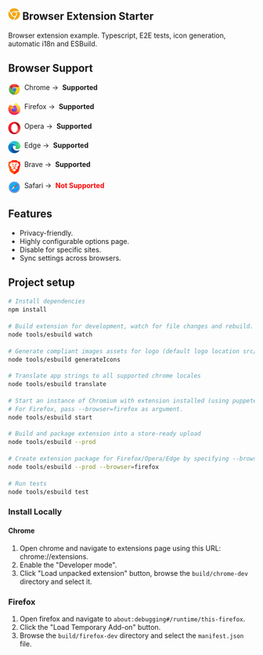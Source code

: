 ## ![logo](images/icon-24x24.png) Browser Extension Starter

Browser extension example. Typescript, E2E tests, icon generation, automatic i18n and ESBuild.

## Browser Support
<p style="vertical-align:middle; display:flex"><img style="width:25px" src="images/browser-chrome.png" />&nbsp; Chrome -> &nbsp;<b>Supported</b></p>
<p style="vertical-align:middle; display:flex"><img style="width:25px"  src="images/browser-firefox.png" />&nbsp; Firefox -> &nbsp;<b>Supported</b>&nbsp;</p>
<p style="vertical-align:middle; display:flex"><img style="width:25px"  src="images/browser-opera.png" />&nbsp; Opera -> &nbsp;<b>Supported</b></p>
<p style="vertical-align:middle; display:flex"><img style="width:25px"  src="images/browser-ms-edge.png" />&nbsp; Edge -> &nbsp;<b>Supported</b></p>
<p style="vertical-align:middle; display:flex"><img style="width:25px"  src="images/browser-brave.png" />&nbsp; Brave -> &nbsp;<b>Supported</b></p>
<p style="vertical-align:middle; display:flex"><img style="width:25px"  src="images/browser-safari.png" />&nbsp; Safari -> &nbsp;<b style="color:red"/>Not Supported</b></p>

## Features

* Privacy-friendly.
* Highly configurable options page.
* Disable for specific sites.
* Sync settings across browsers.

## Project setup

```bash
# Install dependencies
npm install

# Build extension for development, watch for file changes and rebuild.
node tools/esbuild watch

# Generate compliant images assets for logo (default logo location src/assets/logo.png)
node tools/esbuild generateIcons

# Translate app strings to all supported chrome locales
node tools/esbuild translate

# Start an instance of Chromium with extension installed (using puppeteer)
# For Firefox, pass --browser=firefox as argument.
node tools/esbuild start 

# Build and package extension into a store-ready upload
node tools/esbuild --prod 

# Create extension package for Firefox/Opera/Edge by specifying --browser argument
node tools/esbuild --prod --browser=firefox

# Run tests
node tools/esbuild test
```

### Install Locally

#### Chrome
1. Open chrome and navigate to extensions page using this URL: chrome://extensions.
2. Enable the "Developer mode".
3. Click "Load unpacked extension" button, browse the `build/chrome-dev` directory and select it.

### Firefox
1. Open firefox and navigate to `about:debugging#/runtime/this-firefox`.
2. Click the "Load Temporary Add-on" button.
3. Browse the `build/firefox-dev` directory and select the `manifest.json` file.